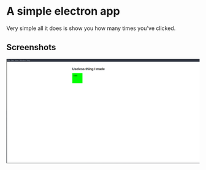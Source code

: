 # A simple electron app

Very simple all it does is show you how many times you've clicked.

## Screenshots
![Example](assets/screenshot.png)